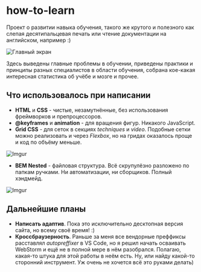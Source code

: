 # how-to-learn
Проект о развитии навыка обучения, такого же крутого и полезного как слепая десятипальцевая печать или чтение документации на английском, например :)

![Главный экран](https://i.imgur.com/ssUTU9w.gif "Главный экран")

Здесь выведены главные проблемы в обучении, приведены практики и принципы разных специалистов в области обучения, собрана кое-какая интересная статистика об учёбе и мозге и прочее.

## Что использовалось при написании

* **HTML** и **CSS** - чистые, незамутнённые, без использования фреймворков и препроцессоров.
* **@keyframes** и **animation** - для вращения фигур. Никакого JavaScript.
* **Grid CSS** - для сеток в секциях *techniques* и *video*. Подобные сетки можно реализовать и через *Flexbox*, но на гридах оказалось проще и код по объёму меньше.

 ![Imgur](https://i.imgur.com/iB5uvre.gif)
* **BEM Nested** - файловая структура. Всё скрупулёзно разложено по папкам ручками. Ни автоматизации, ни сборщиков. Полный хэндмейд.

 ![Imgur](https://i.imgur.com/cmJXzlW.gif)
 
 ## Дальнейшие планы
 * **Написать адаптив**. Пока это исключительно десктопная версия сайта, но всему своё время! :)
 * **Кроссбраузерность**. Раньше за меня все вендорные преффиксы расставлял *autopreffixer* в VS Code, но я решил начать осваивать WebStorm и ещё не в полной мере в нём разобрался. Полагаю, какая-то штука для этой работы в неём есть. Ну, или найду какой-то сторонний инструмент. Уж очень не хочется всё это руками делать)
